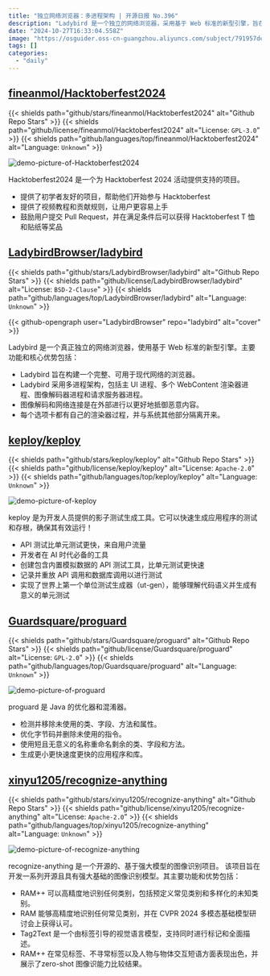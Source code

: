 ```yaml
---
title: "独立网络浏览器：多进程架构 | 开源日报 No.396"
description: "Ladybird 是一个独立的网络浏览器，采用基于 Web 标准的新型引擎，旨在构建一个完整、现代网络可用的浏览器。其采用多进程架构，包括主 UI 进程、多个 WebContent 渲染器进程、图像解码器进程和请求服务器进程，以及在外部进行图像解码和网络连接以抵御恶意内容。每个选项卡都有自己的渲染器进程，与系统其他部分隔离开来。Ladybird 的独特设计和功能使其成为一个引人注目的浏览器选择。"
date: "2024-10-27T16:33:04.558Z"
image: "https://osguider.oss-cn-guangzhou.aliyuncs.com/subject/791957dee2f1a53091a5e6ded35f99cb.png"
tags: []
categories:
  - "daily"
---
```


## [fineanmol/Hacktoberfest2024](https://github.com/fineanmol/Hacktoberfest2024)

{{< shields path="github/stars/fineanmol/Hacktoberfest2024" alt="Github Repo Stars" >}} {{< shields path="github/license/fineanmol/Hacktoberfest2024" alt="License: `GPL-3.0`" >}} {{< shields path="github/languages/top/fineanmol/Hacktoberfest2024" alt="Language: `Unknown`" >}}

![demo-picture-of-Hacktoberfest2024](https://static.osguider.com/subject/github/fineanmol/Hacktoberfest2024/5ceceadeb62336ed2ebb19f3b8a73d7d.png)

Hacktoberfest2024 是一个为 Hacktoberfest 2024 活动提供支持的项目。

- 提供了初学者友好的项目，帮助他们开始参与 Hacktoberfest
- 提供了视频教程和贡献规则，让用户更容易上手
- 鼓励用户提交 Pull Request，并在满足条件后可以获得 Hacktoberfest T 恤和贴纸等奖品

## [LadybirdBrowser/ladybird](https://github.com/LadybirdBrowser/ladybird)

{{< shields path="github/stars/LadybirdBrowser/ladybird" alt="Github Repo Stars" >}} {{< shields path="github/license/LadybirdBrowser/ladybird" alt="License: `BSD-2-Clause`" >}} {{< shields path="github/languages/top/LadybirdBrowser/ladybird" alt="Language: `Unknown`" >}}

{{< github-opengraph user="LadybirdBrowser" repo="ladybird" alt="cover" >}}

Ladybird 是一个真正独立的网络浏览器，使用基于 Web 标准的新型引擎。主要功能和核心优势包括：

- Ladybird 旨在构建一个完整、可用于现代网络的浏览器。
- Ladybird 采用多进程架构，包括主 UI 进程、多个 WebContent 渲染器进程、图像解码器进程和请求服务器进程。
- 图像解码和网络连接是在外部进行以更好地抵御恶意内容。
- 每个选项卡都有自己的渲染器过程，并与系统其他部分隔离开来。

## [keploy/keploy](https://github.com/keploy/keploy)

{{< shields path="github/stars/keploy/keploy" alt="Github Repo Stars" >}} {{< shields path="github/license/keploy/keploy" alt="License: `Apache-2.0`" >}} {{< shields path="github/languages/top/keploy/keploy" alt="Language: `Unknown`" >}}

![demo-picture-of-keploy](https://static.osguider.com/subject/github/keploy/keploy/9fb17bdf0a8b7c7a7bf8737aefbd1931.svg)

keploy 是为开发人员提供的影子测试生成工具。它可以快速生成应用程序的测试和存根，确保其有效运行！

- API 测试比单元测试更快，来自用户流量
- 开发者在 AI 时代必备的工具
- 创建包含内置模拟数据的 API 测试工具，比单元测试更快速
- 记录并重放 API 调用和数据库调用以进行测试
- 实现了世界上第一个单位测试生成器（ut-gen），能够理解代码语义并生成有意义的单元测试

## [Guardsquare/proguard](https://github.com/Guardsquare/proguard)

{{< shields path="github/stars/Guardsquare/proguard" alt="Github Repo Stars" >}} {{< shields path="github/license/Guardsquare/proguard" alt="License: `GPL-2.0`" >}} {{< shields path="github/languages/top/Guardsquare/proguard" alt="Language: `Unknown`" >}}

![demo-picture-of-proguard](https://static.osguider.com/subject/github/Guardsquare/proguard/619a0c3b92f9b3d6f2ea9aae4d6c76bb.png)

proguard 是 Java 的优化器和混淆器。

- 检测并移除未使用的类、字段、方法和属性。
- 优化字节码并删除未使用的指令。
- 使用短且无意义的名称重命名剩余的类、字段和方法。
- 生成更小更快速度更快的应用程序和库。

## [xinyu1205/recognize-anything](https://github.com/xinyu1205/recognize-anything)

{{< shields path="github/stars/xinyu1205/recognize-anything" alt="Github Repo Stars" >}} {{< shields path="github/license/xinyu1205/recognize-anything" alt="License: `Apache-2.0`" >}} {{< shields path="github/languages/top/xinyu1205/recognize-anything" alt="Language: `Unknown`" >}}

![demo-picture-of-recognize-anything](https://static.osguider.com/subject/github/xinyu1205/recognize-anything/7abb8f483de0f4034639720cd2359ca7.jpg)

recognize-anything 是一个开源的、基于强大模型的图像识别项目。
该项目旨在开发一系列开源且具有强大基础的图像识别模型。其主要功能和优势包括：

- RAM++ 可以高精度地识别任何类别，包括预定义常见类别和多样化的未知类别。
- RAM 能够高精度地识别任何常见类别，并在 CVPR 2024 多模态基础模型研讨会上获得认可。
- Tag2Text 是一个由标签引导的视觉语言模型，支持同时进行标记和全面描述。
- RAM++ 在常见标签、不寻常标签以及人物与物体交互短语方面表现出色，并展示了zero-shot 图像识​​能力比较结果。
